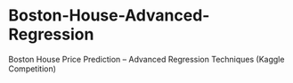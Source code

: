 # Boston-House-Advanced-Regression
Boston House Price Prediction – Advanced Regression Techniques (Kaggle Competition)
